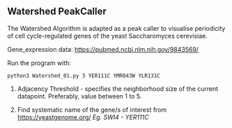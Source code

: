 
## Watershed PeakCaller

The Watershed Algorithm is adapted as a peak caller to visualise periodicity of cell cycle-regulated genes of the yeast Saccharomyces cerevisiae. 

Gene_expression data: https://pubmed.ncbi.nlm.nih.gov/9843569/

  Run the program with:

```python3 Watershed_01.py 3 YER111C YMR043W YLR131C```



 1. Adjacency Threshold - specifies the neighborhood size of the current datapoint.
    Preferably, value between 1 to 5.
    
 2. Find systematic name of the gene/s of interest from https://yeastgenome.org/ 
    *Eg.  SWI4 - YER111C* 
